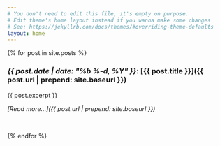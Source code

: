 ```yaml
---
# You don't need to edit this file, it's empty on purpose.
# Edit theme's home layout instead if you wanna make some changes
# See: https://jekyllrb.com/docs/themes/#overriding-theme-defaults
layout: home
---
```


{% for post in site.posts %}
### *{{ post.date | date: "%b %-d, %Y" }}*: [{{ post.title }}]({{ post.url | prepend: site.baseurl }})

{{ post.excerpt }}

*[Read more...]({{ post.url | prepend: site.baseurl }})*

<br/>

{% endfor %}

